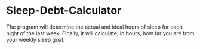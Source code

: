 # Sleep-Debt-Calculator
The program will determine the actual and ideal hours of sleep for each night of the last week.
Finally, it will calculate, in hours, how far you are from your weekly sleep goal.
